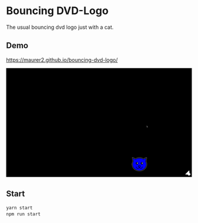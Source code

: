 # Bouncing DVD-Logo

The usual bouncing dvd logo just with a cat.

## Demo

https://maurer2.github.io/bouncing-dvd-logo/

![Screenshot animated](screenshot.png 'Screenshot')

## Start

```js
yarn start
npm run start
```
